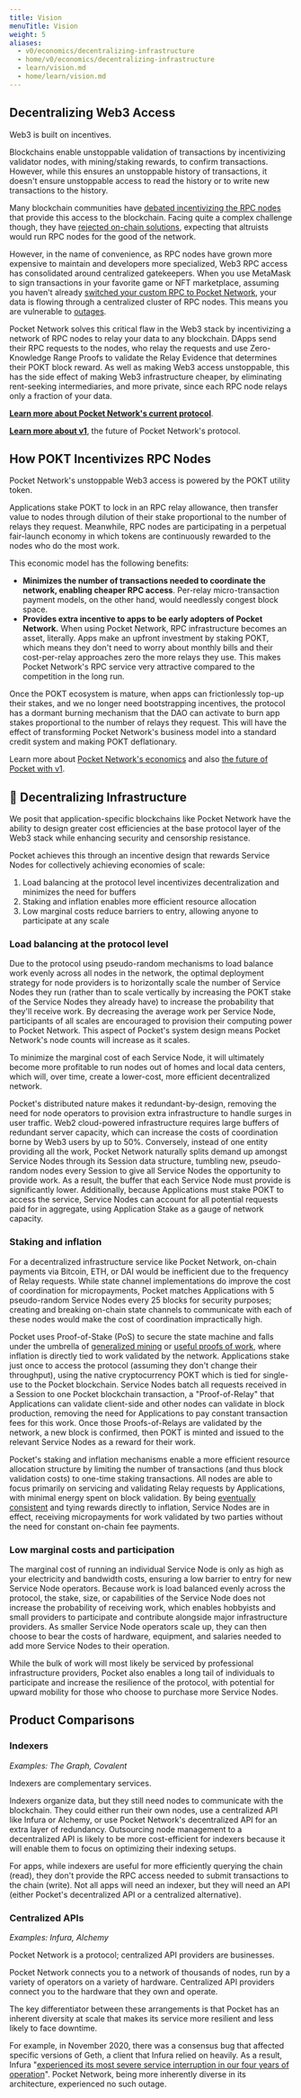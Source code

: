 ```yaml
---
title: Vision
menuTitle: Vision
weight: 5
aliases:
  - v0/economics/decentralizing-infrastructure
  - home/v0/economics/decentralizing-infrastructure
  - learn/vision.md
  - home/learn/vision.md
---
```



## Decentralizing Web3 Access

Web3 is built on incentives.

Blockchains enable unstoppable validation of transactions by incentivizing validator nodes, with mining/staking rewards, to confirm transactions. However, while this ensures an unstoppable history of transactions, it doesn't ensure unstoppable access to read the history or to write new transactions to the history.

Many blockchain communities have [debated incentivizing the RPC nodes](https://ethresear.ch/t/incentives-for-running-full-ethereum-nodes/1239) that provide this access to the blockchain. Facing quite a complex challenge though, they have [rejected on-chain solutions](https://eips.ethereum.org/EIPS/eip-908), expecting that altruists would run RPC nodes for the good of the network.

However, in the name of convenience, as RPC nodes have grown more expensive to maintain and developers more specialized, Web3 RPC access has consolidated around centralized gatekeepers. When you use MetaMask to sign transactions in your favorite game or NFT marketplace, assuming you haven't already [switched your custom RPC to Pocket Network](/use/public-rpc/), your data is flowing through a centralized cluster of RPC nodes. This means you are vulnerable to [outages](https://blog.infura.io/infura-mainnet-outage-post-mortem-2020-11-11/).

Pocket Network solves this critical flaw in the Web3 stack by incentivizing a network of RPC nodes to relay your data to any blockchain. DApps send their RPC requests to the nodes, who relay the requests and use Zero-Knowledge Range Proofs to validate the Relay Evidence that determines their POKT block reward. As well as making Web3 access unstoppable, this has the side effect of making Web3 infrastructure cheaper, by eliminating rent-seeking intermediaries, and more private, since each RPC node relays only a fraction of your data.

[**Learn more about Pocket Network's current protocol**](/learn/protocol/).

[**Learn more about v1**](/learn/future/), the future of Pocket Network's protocol.


## How POKT Incentivizes RPC Nodes

Pocket Network's unstoppable Web3 access is powered by the POKT utility token.

Applications stake POKT to lock in an RPC relay allowance, then transfer value to nodes through dilution of their stake proportional to the number of relays they request. Meanwhile, RPC nodes are participating in a perpetual fair-launch economy in which tokens are continuously rewarded to the nodes who do the most work.

This economic model has the following benefits:

* **Minimizes the number of transactions needed to coordinate the network, enabling cheaper RPC access**. Per-relay micro-transaction payment models, on the other hand, would needlessly congest block space.
* **Provides extra incentive to apps to be early adopters of Pocket Network.** When using Pocket Network, RPC infrastructure becomes an asset, literally. Apps make an upfront investment by staking POKT, which means they don't need to worry about monthly bills and their cost-per-relay approaches zero the more relays they use. This makes Pocket Network's RPC service very attractive compared to the competition in the long run.

Once the POKT ecosystem is mature, when apps can frictionlessly top-up their stakes, and we no longer need bootstrapping incentives, the protocol has a dormant burning mechanism that the DAO can activate to burn app stakes proportional to the number of relays they request. This will have the effect of transforming Pocket Network's business model into a standard credit system and making POKT deflationary.

Learn more about [Pocket Network's economics](/learn/economics/) and also [the future of Pocket with v1](/learn/future/).

## 💸 Decentralizing Infrastructure

We posit that application-specific blockchains like Pocket Network have the ability to design greater cost efficiencies at the base protocol layer of the Web3 stack while enhancing security and censorship resistance.

Pocket achieves this through an incentive design that rewards Service Nodes for collectively achieving economies of scale:

1. Load balancing at the protocol level incentivizes decentralization and minimizes the need for buffers
2. Staking and inflation enables more efficient resource allocation
3. Low marginal costs reduce barriers to entry, allowing anyone to participate at any scale

### Load balancing at the protocol level

Due to the protocol using pseudo-random mechanisms to load balance work evenly across all nodes in the network, the optimal deployment strategy for node providers is to horizontally scale the number of Service Nodes they run (rather than to scale vertically by increasing the POKT stake of the Service Nodes they already have) to increase the probability that they'll receive work. By decreasing the average work per Service Node, participants of all scales are encouraged to provision their computing power to Pocket Network. This aspect of Pocket's system design means Pocket Network's node counts will increase as it scales.

To minimize the marginal cost of each Service Node, it will ultimately become more profitable to run nodes out of homes and local data centers, which will, over time, create a lower-cost, more efficient decentralized network.

Pocket's distributed nature makes it redundant-by-design, removing the need for node operators to provision extra infrastructure to handle surges in user traffic. Web2 cloud-powered infrastructure requires large buffers of redundant server capacity, which can increase the costs of coordination borne by Web3 users by up to 50%. Conversely, instead of one entity providing all the work, Pocket Network naturally splits demand up amongst Service Nodes through its Session data structure, tumbling new, pseudo-random nodes every Session to give all Service Nodes the opportunity to provide work. As a result, the buffer that each Service Node must provide is significantly lower. Additionally, because Applications must stake POKT to access the service, Service Nodes can account for all potential requests paid for in aggregate, using Application Stake as a gauge of network capacity.

### Staking and inflation

For a decentralized infrastructure service like Pocket Network, on-chain payments via Bitcoin, ETH, or DAI would be inefficient due to the frequency of Relay requests. While state channel implementations do improve the cost of coordination for micropayments, Pocket matches Applications with 5 pseudo-random Service Nodes every 25 blocks for security purposes; creating and breaking on-chain state channels to communicate with each of these nodes would make the cost of coordination impractically high.

Pocket uses Proof-of-Stake (PoS) to secure the state machine and falls under the umbrella of [generalized mining](https://grassfed.network/mining/) or [useful proofs of work](https://eprint.iacr.org/2017/203.pdf), where inflation is directly tied to work validated by the network. Applications stake just once to access the protocol (assuming they don't change their throughput), using the native cryptocurrency POKT which is tied for single-use to the Pocket blockchain. Service Nodes batch all requests received in a Session to one Pocket blockchain transaction, a "Proof-of-Relay" that Applications can validate client-side and other nodes can validate in block production, removing the need for Applications to pay constant transaction fees for this work. Once those Proofs-of-Relays are validated by the network, a new block is confirmed, then POKT is minted and issued to the relevant Service Nodes as a reward for their work.

Pocket's staking and inflation mechanisms enable a more efficient resource allocation structure by limiting the number of transactions (and thus block validation costs) to one-time staking transactions. All nodes are able to focus primarily on servicing and validating Relay requests by Applications, with minimal energy spent on block validation. By being [eventually consistent](https://en.wikipedia.org/wiki/Eventual\_consistency) and tying rewards directly to inflation, Service Nodes are in effect, receiving micropayments for work validated by two parties without the need for constant on-chain fee payments.

### Low marginal costs and participation

The marginal cost of running an individual Service Node is only as high as your electricity and bandwidth costs, ensuring a low barrier to entry for new Service Node operators. Because work is load balanced evenly across the protocol, the stake, size, or capabilities of the Service Node does not increase the probability of receiving work, which enables hobbyists and small providers to participate and contribute alongside major infrastructure providers. As smaller Service Node operators scale up, they can then choose to bear the costs of hardware, equipment, and salaries needed to add more Service Nodes to their operation.

While the bulk of work will most likely be serviced by professional infrastructure providers, Pocket also enables a long tail of individuals to participate and increase the resilience of the protocol, with potential for upward mobility for those who choose to purchase more Service Nodes.

## Product Comparisons

### Indexers

*Examples: The Graph, Covalent*

Indexers are complementary services.

Indexers organize data, but they still need nodes to communicate with the blockchain. They could either run their own nodes, use a centralized API like Infura or Alchemy, or use Pocket Network's decentralized API for an extra layer of redundancy. Outsourcing node management to a decentralized API is likely to be more cost-efficient for indexers because it will enable them to focus on optimizing their indexing setups.

For apps, while indexers are useful for more efficiently querying the chain (read), they don't provide the RPC access needed to submit transactions to the chain (write). Not all apps will need an indexer, but they will need an API (either Pocket's decentralized API or a centralized alternative).

### Centralized APIs

*Examples: Infura, Alchemy*

Pocket Network is a protocol; centralized API providers are businesses.

Pocket Network connects you to a network of thousands of nodes, run by a variety of operators on a variety of hardware. Centralized API providers connect you to the hardware that they own and operate.

The key differentiator between these arrangements is that Pocket has an inherent diversity at scale that makes its service more resilient and less likely to face downtime.

For example, in November 2020, there was a consensus bug that affected specific versions of Geth, a client that Infura relied on heavily. As a result, Infura "[experienced its most severe service interruption in our four years of operation](https://blog.infura.io/infura-mainnet-outage-post-mortem-2020-11-11/)". Pocket Network, being more inherently diverse in its architecture, experienced no such outage.
